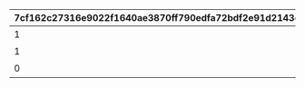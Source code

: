 |7cf162c27316e9022f1640ae3870ff790edfa72bdf2e91d2143c818a736d289f|3414d1c7bb4a7463ab4a792497fbf93b05dc65a6865b01f07ce8b6965bd04b51|ab21dc61b4b24c12fc8f8e81be3574311416a308ba6286fea11f7b1e51d2cc78|5cdbe591a4190d6f8e3c03fb2237854fc5d880573e9eabab1da1885950026f94|c993139d7ba8b84b340ac028ed656f6bd74a16164dfc0eeadb6c9aafe298345b|c080d73ecabd2772bd4b2350c373ac8e745bf15a9299fb694f744b57cde31a92|
| --- | --- | --- | --- | --- | --- |
|1|バースデープリンセスに\n一問一答|1|2023|2023/03/31 05:00:00|2024/03/31 04:59:59|
|1|思い出\nプレイバックムービー|2|2024|2024/03/31 05:00:00|2025/03/31 04:59:59|
|0|リアルサイド・バースデー|3|2025|2025/03/31 05:00:00|2026/03/31 04:59:59|